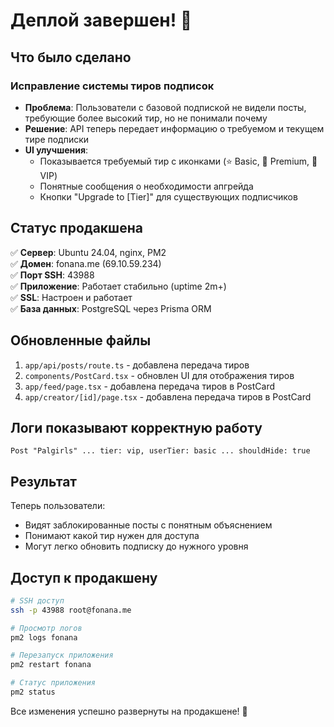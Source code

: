 # Деплой завершен! 🚀

## Что было сделано

### Исправление системы тиров подписок
- **Проблема**: Пользователи с базовой подпиской не видели посты, требующие более высокий тир, но не понимали почему
- **Решение**: API теперь передает информацию о требуемом и текущем тире подписки
- **UI улучшения**:
  - Показывается требуемый тир с иконками (⭐ Basic, 💎 Premium, 👑 VIP)
  - Понятные сообщения о необходимости апгрейда
  - Кнопки "Upgrade to [Tier]" для существующих подписчиков

## Статус продакшена

✅ **Сервер**: Ubuntu 24.04, nginx, PM2  
✅ **Домен**: fonana.me (69.10.59.234)  
✅ **Порт SSH**: 43988  
✅ **Приложение**: Работает стабильно (uptime 2m+)  
✅ **SSL**: Настроен и работает  
✅ **База данных**: PostgreSQL через Prisma ORM  

## Обновленные файлы
1. `app/api/posts/route.ts` - добавлена передача тиров
2. `components/PostCard.tsx` - обновлен UI для отображения тиров
3. `app/feed/page.tsx` - добавлена передача тиров в PostCard
4. `app/creator/[id]/page.tsx` - добавлена передача тиров в PostCard

## Логи показывают корректную работу
```
Post "Palgirls" ... tier: vip, userTier: basic ... shouldHide: true
```

## Результат
Теперь пользователи:
- Видят заблокированные посты с понятным объяснением
- Понимают какой тир нужен для доступа
- Могут легко обновить подписку до нужного уровня

## Доступ к продакшену
```bash
# SSH доступ
ssh -p 43988 root@fonana.me

# Просмотр логов
pm2 logs fonana

# Перезапуск приложения
pm2 restart fonana

# Статус приложения
pm2 status
```

Все изменения успешно развернуты на продакшене! 🎉 